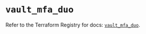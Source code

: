 # `vault_mfa_duo`

Refer to the Terraform Registry for docs: [`vault_mfa_duo`](https://registry.terraform.io/providers/hashicorp/vault/3.24.0/docs/resources/mfa_duo).
